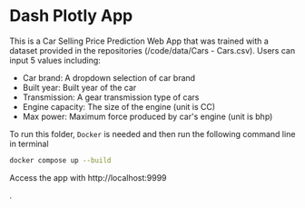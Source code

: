 # Dash Plotly App

This is a Car Selling Price Prediction Web App that was trained with a dataset provided in the repositories (/code/data/Cars - Cars.csv). Users can input 5 values including:
- Car brand: A dropdown selection of car brand
- Built year: Built year of the car
- Transmission: A gear transmission type of cars
- Engine capacity: The size of the engine (unit is CC)
- Max power: Maximum force produced by car's engine (unit is bhp)

To run this folder, `Docker` is needed and then run the following command line in terminal

```sh
docker compose up --build
```

Access the app with http://localhost:9999

.